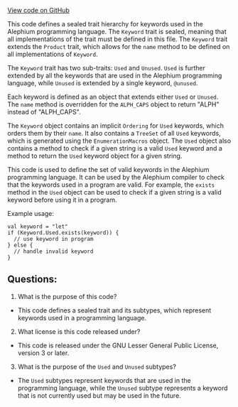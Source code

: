 [View code on GitHub](https://github.com/oxygenium/oxygenium/ralph/src/main/scala/org/oxygenium/ralph/Keyword.scala)

This code defines a sealed trait hierarchy for keywords used in the Alephium programming language. The `Keyword` trait is sealed, meaning that all implementations of the trait must be defined in this file. The `Keyword` trait extends the `Product` trait, which allows for the `name` method to be defined on all implementations of `Keyword`. 

The `Keyword` trait has two sub-traits: `Used` and `Unused`. `Used` is further extended by all the keywords that are used in the Alephium programming language, while `Unused` is extended by a single keyword, `@unused`. 

Each keyword is defined as an object that extends either `Used` or `Unused`. The `name` method is overridden for the `ALPH_CAPS` object to return "ALPH" instead of "ALPH_CAPS". 

The `Keyword` object contains an implicit `Ordering` for `Used` keywords, which orders them by their `name`. It also contains a `TreeSet` of all `Used` keywords, which is generated using the `EnumerationMacros` object. The `Used` object also contains a method to check if a given string is a valid `Used` keyword and a method to return the `Used` keyword object for a given string. 

This code is used to define the set of valid keywords in the Alephium programming language. It can be used by the Alephium compiler to check that the keywords used in a program are valid. For example, the `exists` method in the `Used` object can be used to check if a given string is a valid keyword before using it in a program. 

Example usage:
```
val keyword = "let"
if (Keyword.Used.exists(keyword)) {
  // use keyword in program
} else {
  // handle invalid keyword
}
```
## Questions: 
 1. What is the purpose of this code?
- This code defines a sealed trait and its subtypes, which represent keywords used in a programming language.

2. What license is this code released under?
- This code is released under the GNU Lesser General Public License, version 3 or later.

3. What is the purpose of the `Used` and `Unused` subtypes?
- The `Used` subtypes represent keywords that are used in the programming language, while the `Unused` subtype represents a keyword that is not currently used but may be used in the future.